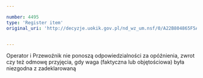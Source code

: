 ```yaml
---

number: 4495
type: 'Register item'
original_uri: 'http://decyzje.uokik.gov.pl/nd_wz_um.nsf/0/A22B804865F5AAA3C1257B4A003EAC1E?OpenDocument'


---
```


Operator i Przewoźnik nie ponoszą odpowiedzialności za opóźnienia, zwrot czy też odmowę przyjęcia, gdy waga (faktyczna lub objętościowa) była niezgodna z zadeklarowaną
